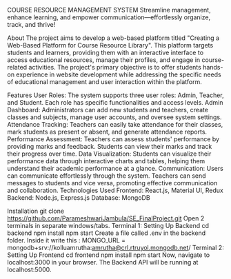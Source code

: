 COURSE RESOURCE MANAGEMENT SYSTEM
Streamline management, enhance learning, and empower communication—effortlessly organize, track, and thrive!

About
The project aims to develop a web-based platform titled "Creating a Web-Based Platform for Course Resource Library". This platform targets students and learners, providing them with an interactive interface to access educational resources, manage their profiles, and engage in course-related activities. The project's primary objective is to offer students hands-on experience in website development while addressing the specific needs of educational management and user interaction within the platform.

Features
User Roles: The system supports three user roles: Admin, Teacher, and Student. Each role has specific functionalities and access levels.
Admin Dashboard: Administrators can add new students and teachers, create classes and subjects, manage user accounts, and oversee system settings.
Attendance Tracking: Teachers can easily take attendance for their classes, mark students as present or absent, and generate attendance reports.
Performance Assessment: Teachers can assess students' performance by providing marks and feedback. Students can view their marks and track their progress over time.
Data Visualization: Students can visualize their performance data through interactive charts and tables, helping them understand their academic performance at a glance.
Communication: Users can communicate effortlessly through the system. Teachers can send messages to students and vice versa, promoting effective communication and collaboration.
Technologies Used
Frontend: React.js, Material UI, Redux
Backend: Node.js, Express.js
Database: MongoDB

Installation
git clone https://github.com/ParameshwariJambula/SE_FinalProject.git Open 2 terminals in separate windows/tabs. Terminal 1: Setting Up Backend cd backend npm install npm start Create a file called .env in the backend folder. Inside it write this : MONGO_URL = mongodb+srv://kolluamrutha:amrutha@crl.rtruyol.mongodb.net/ Terminal 2: Setting Up Frontend cd frontend npm install npm start Now, navigate to localhost:3000 in your browser. The Backend API will be running at localhost:5000.
